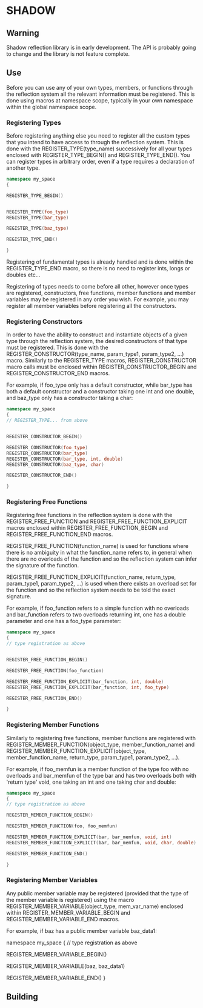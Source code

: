 # SHADOW

## Warning
Shadow reflection library is in early development. The API is probably going to
change and the library is not feature complete.


## Use
Before you can use any of your own types, members, or functions through the
reflection system all the relevant information must be registered. This is done
using macros at namespace scope, typically in your own namespace within the
global namespace scope.

### Registering Types
Before registering anything else you need to register all the custom types that
you intend to have access to through the reflection system. This is done with
the REGISTER_TYPE(type_name) successively for all your types enclosed with
REGISTER_TYPE_BEGIN() and REGISTER_TYPE_END(). You can register types in
arbitrary order, even if a type requires a declaration of another type.

```c++
namespace my_space
{

REGISTER_TYPE_BEGIN()


REGISTER_TYPE(foo_type)
REGISTER_TYPE(bar_type)

REGISTER_TYPE(baz_type)

REGISTER_TYPE_END()

}
```

Registering of fundamental types is already handled and is done within
the REGISTER_TYPE_END macro, so there is no need to register ints, longs or
doubles etc...

Registering of types needs to come before all other, however once types are
registered, constructors, free functions, member functions and member variables
may be registered in any order you wish. For example, you may register all
member variables before registering all the constructors.

### Registering Constructors
In order to have the ability to construct and instantiate objects of a given
type through the reflection system, the desired constructors of that type must
be registered. This is done with the REGISTER_CONSTRUCTOR(type_name,
param_type1, param_type2, ...) macro. Similarly to the REGISTER_TYPE macros,
REGISTER_CONSTRUCTOR macro calls must be enclosed within
REGISTER_CONSTRUCTOR_BEGIN and REGISTER_CONSTRUCTOR_END macros.

For example, if foo_type only has a default constructor, while bar_type has both
a default constructor and a constructor taking one int and one double, and
baz_type only has a constructor taking a char:

```c++
namespace my_space
{
// REGISTER_TYPE... from above


REGISTER_CONSTRUCTOR_BEGIN()

REGISTER_CONSTRUCTOR(foo_type)
REGISTER_CONSTRUCTOR(bar_type)
REGISTER_CONSTRUCTOR(bar_type, int, double)
REGISTER_CONSTRUCTOR(baz_type, char)

REGISTER_CONSTRUCTOR_END()

}
```

### Registering Free Functions
Registering free functions in the reflection system is done with the
REGISTER_FREE_FUNCTION and REGISTER_FREE_FUNCTION_EXPLICIT macros enclosed
within REGISTER_FREE_FUNCTION_BEGIN and REGISTER_FREE_FUNCTION_END macros.

REGISTER_FREE_FUNCTION(function_name) is used for functions where there is no
ambiguity in what the function_name refers to, in general when there are no
overloads of the function and so the reflection system can infer the signature
of the function.

REGISTER_FREE_FUNCTION_EXPLICIT(function_name, return_type, param_type1,
param_type2, ...) is used when there exists an overload set for the function
and so the reflection system needs to be told the exact signature.

For example, if foo_function refers to a simple function with no overloads and
bar_function refers to two overloads returning int, one has a double parameter
and one has a foo_type parameter:

```c++
namespace my_space
{
// type registration as above


REGISTER_FREE_FUNCTION_BEGIN()

REGISTER_FREE_FUNCTION(foo_function)

REGISTER_FREE_FUNCTION_EXPLICIT(bar_function, int, double)
REGISTER_FREE_FUNCTION_EXPLICIT(bar_function, int, foo_type)

REGISTER_FREE_FUNCTION_END()

}
```

### Registering Member Functions
Similarly to registering free functions, member functions are registered with
REGISTER_MEMBER_FUNCTION(object_type, member_function_name) and
REGISTER_MEMBER_FUNCTION_EXPLICIT(object_type, member_function_name,
return_type, param_type1, param_type2, ...).

For example, if foo_memfun is a member function of the type foo with no
overloads and bar_memfun of the type bar and has two overloads both with 'return
type' void, one taking an int and one taking char and double:

```c++
namespace my_space
{
// type registration as above

REGISTER_MEMBER_FUNCTION_BEGIN()

REGISTER_MEMBER_FUNCTION(foo, foo_memfun)

REGISTER_MEMBER_FUNCTION_EXPLICIT(bar, bar_memfun, void, int)
REGISTER_MEMBER_FUNCTION_EXPLICIT(bar, bar_memfun, void, char, double)

REGISTER_MEMBER_FUNCTION_END()

}
```

### Registering Member Variables
Any public member variable may be registered (provided that the type of the
member variable is registered) using the macro
REGISTER_MEMBER_VARIABLE(object_type, mem_var_name) enclosed within
REGISTER_MEMBER_VARIABLE_BEGIN and REGISTER_MEMBER_VARIABLE_END macros. 

For example, if baz has a public member variable baz_data1:

namespace my_space
{
// type registration as above

REGISTER_MEMBER_VARIABLE_BEGIN()

REGISTER_MEMBER_VARIABLE(baz, baz_data1)

REGISTER_MEMBER_VARIABLE_END()
}

## Building
